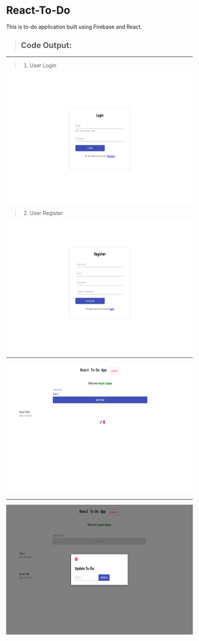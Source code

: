# React-To-Do
This is to-do application built using Firebase and React.

> ## Code Output:
<hr/>

> 1. User Login
<img src="/react-todo-1.png" height="350px"/>

> 2. User Register
<img src="/react-todo-2.png" height="350px"/>

<hr/>
<img src="/react-todo-3.png" height="350px"/>

<hr/>
<img src="/react-todo-4.png" height="350px"/>
